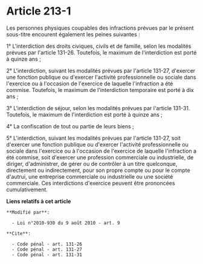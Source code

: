 # Article 213-1

Les personnes physiques coupables des infractions prévues par le présent sous-titre encourent également les peines
suivantes : 

1° L'interdiction des droits civiques, civils et de famille, selon les modalités prévues par l'article 131-26. Toutefois, le
maximum de l'interdiction est porté à quinze ans ; 

2° L'interdiction, suivant les modalités prévues par l'article 131-27, d'exercer une fonction publique ou d'exercer
l'activité professionnelle ou sociale dans l'exercice ou à l'occasion de l'exercice de laquelle l'infraction a été commise.
Toutefois, le maximum de l'interdiction temporaire est porté à dix ans ; 

3° L'interdiction de séjour, selon les modalités prévues par l'article 131-31. Toutefois, le maximum de l'interdiction est
porté à quinze ans ; 

4° La confiscation de tout ou partie de leurs biens ; 

5° L'interdiction, suivant les modalités prévues par l'article 131-27, soit d'exercer une fonction publique ou d'exercer
l'activité professionnelle ou sociale dans l'exercice ou à l'occasion de l'exercice de laquelle l'infraction a été commise,
soit d'exercer une profession commerciale ou industrielle, de diriger, d'administrer, de gérer ou de contrôler à un titre
quelconque, directement ou indirectement, pour son propre compte ou pour le compte d'autrui, une entreprise commerciale ou
industrielle ou une société commerciale. Ces interdictions d'exercice peuvent être prononcées cumulativement.

**Liens relatifs à cet article**

	**Modifié par**:

	  - Loi n°2010-930 du 9 août 2010 - art. 9

	**Cite**:

	  - Code pénal - art. 131-26
	  - Code pénal - art. 131-27
	  - Code pénal - art. 131-31
